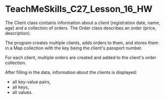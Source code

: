 # TeachMeSkills_C27_Lesson_16_HW
The Client class contains information about a client (registration date, name, age) and a collection of orders.
The Order class describes an order (price, description).

The program creates multiple clients, adds orders to them, and stores them in a Map collection with the key being the client's passport number.

For each client, multiple orders are created and added to the client's order collection.

After filling in the data, information about the clients is displayed:
- all key-value pairs,
- all keys,
- all values.
